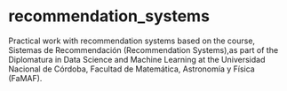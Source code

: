 # recommendation_systems
Practical work with recommendation systems based on the course, Sistemas de Recommendación (Recommendation Systems),as part of the Diplomatura in Data Science and Machine Learning at the Universidad Nacional de Córdoba, Facultad de Matemática, Astronomía y Física (FaMAF).  
